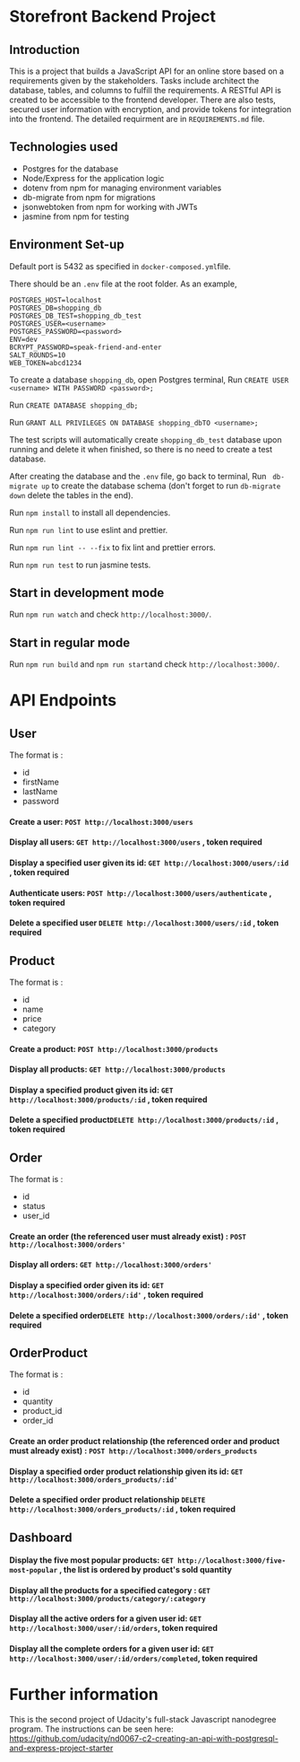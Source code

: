 # Storefront Backend Project


## Introduction

This is a project that builds a JavaScript API for an online store based on a requirements given by the stakeholders. Tasks include architect the database, tables, and columns to fulfill the requirements. A RESTful API is created to be accessible to the frontend developer. There are also tests, secured user information with encryption, and provide tokens for integration into the frontend. The detailed requirment are in  `REQUIREMENTS.md` file.
## Technologies used
- Postgres for the database
- Node/Express for the application logic
- dotenv from npm for managing environment variables
- db-migrate from npm for migrations
- jsonwebtoken from npm for working with JWTs
- jasmine from npm for testing

## Environment Set-up
Default port is 5432 as specified in `docker-composed.yml`file.

There should be an `.env` file at the root folder. As an example,
```
POSTGRES_HOST=localhost  
POSTGRES_DB=shopping_db  
POSTGRES_DB_TEST=shopping_db_test  
POSTGRES_USER=<username> 
POSTGRES_PASSWORD=<password> 
ENV=dev  
BCRYPT_PASSWORD=speak-friend-and-enter  
SALT_ROUNDS=10  
WEB_TOKEN=abcd1234
```
To create a database `shopping_db`, open Postgres terminal,
Run `CREATE USER <username> WITH PASSWORD <password>;`

Run `CREATE DATABASE shopping_db;`

Run `GRANT ALL PRIVILEGES ON DATABASE shopping_dbTO <username>;`

The test scripts will automatically create `shopping_db_test` database upon running and delete it when finished, so there is no need to create a test database.

After creating the database and the `.env` file, go back to terminal,
Run ` db-migrate up`  to create the database schema (don't forget to run `db-migrate down` delete the tables in the end).

Run `npm install` to install all dependencies.

Run `npm run lint` to use eslint and prettier.

Run `npm run lint -- --fix` to fix lint and prettier errors.

Run `npm run test` to run jasmine tests.


## Start in development mode

Run `npm run watch` and check `http://localhost:3000/`.

## Start in regular mode

Run `npm run build` and `npm run start`and check `http://localhost:3000/`.



# API Endpoints
## User
The  format is :
- id
- firstName
- lastName
- password

#### Create a user: `POST http://localhost:3000/users`
#### Display all users: `GET http://localhost:3000/users` , token required
#### Display a specified user given its id: `GET http://localhost:3000/users/:id` , token required
#### Authenticate users: `POST http://localhost:3000/users/authenticate` , token required
#### Delete a specified user `DELETE http://localhost:3000/users/:id` , token required


## Product
The format is :
-  id
- name
- price
- category
#### Create a product: `POST http://localhost:3000/products`
#### Display all products: `GET http://localhost:3000/products`
#### Display a specified product given its id: `GET http://localhost:3000/products/:id` , token required
#### Delete a specified product`DELETE http://localhost:3000/products/:id` , token required

## Order
The format is :
-  id
- status
- user_id

#### Create an order (the referenced user must already exist) : `POST http://localhost:3000/orders'`
#### Display all orders: `GET http://localhost:3000/orders'`
#### Display a specified order given its id: `GET http://localhost:3000/orders/:id'` , token required
#### Delete a specified order`DELETE http://localhost:3000/orders/:id'` , token required

## OrderProduct
The format is :
-  id
- quantity
- product_id
- order_id

#### Create an order product relationship (the referenced order and product must already exist) : `POST http://localhost:3000/orders_products`
#### Display a specified order product relationship given its id: `GET http://localhost:3000/orders_products/:id'`
#### Delete a specified order product relationship `DELETE http://localhost:3000/orders_products/:id` , token required

## Dashboard
#### Display the five most popular products: `GET http://localhost:3000/five-most-popular` , the list is ordered by product's sold quantity

#### Display all the products for a specified category : `GET http://localhost:3000/products/category/:category`
#### Display all the active orders for a given user id: `GET http://localhost:3000/user/:id/orders`, token required
#### Display all the complete orders for a given user id: `GET http://localhost:3000/user/:id/orders/completed`, token required

# Further information

This is the second project of Udacity's  full-stack Javascript nanodegree program.
The instructions can be seen here:
https://github.com/udacity/nd0067-c2-creating-an-api-with-postgresql-and-express-project-starter

